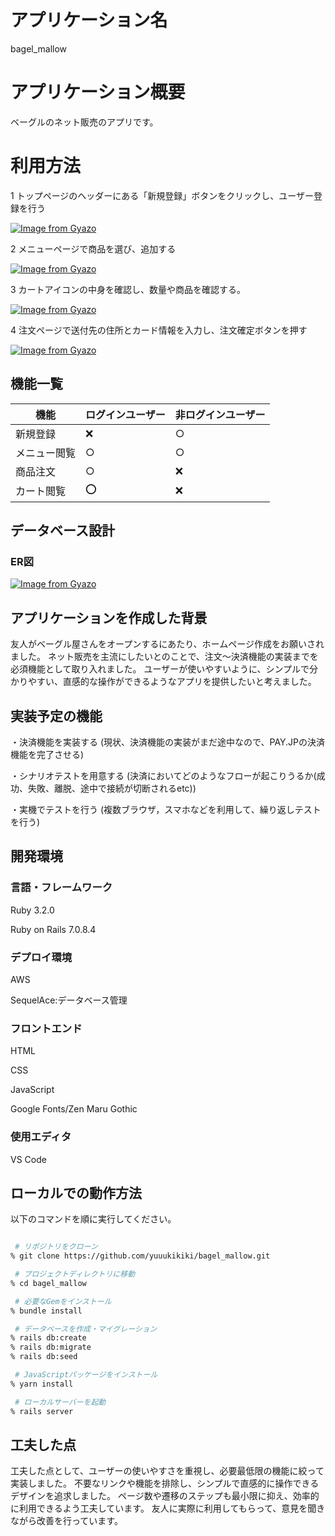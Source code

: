 # アプリケーション名
bagel_mallow

# アプリケーション概要
ベーグルのネット販売のアプリです。

# 利用方法

1 トップページのヘッダーにある「新規登録」ボタンをクリックし、ユーザー登録を行う

[![Image from Gyazo](https://i.gyazo.com/d8b8b1e405c405472177b8a0296d6076.gif)](https://gyazo.com/d8b8b1e405c405472177b8a0296d6076)

2 メニューページで商品を選び、追加する

[![Image from Gyazo](https://i.gyazo.com/4bec8c922afa33b4a7c3036b8c0e85ab.gif)](https://gyazo.com/4bec8c922afa33b4a7c3036b8c0e85ab)

3 カートアイコンの中身を確認し、数量や商品を確認する。

[![Image from Gyazo](https://i.gyazo.com/487d371963e672863c6687a489c1e2f5.gif)](https://gyazo.com/487d371963e672863c6687a489c1e2f5)

4 注文ページで送付先の住所とカード情報を入力し、注文確定ボタンを押す

[![Image from Gyazo](https://i.gyazo.com/63e9bb45e3e65ee7269e2397aa68948a.gif)](https://gyazo.com/63e9bb45e3e65ee7269e2397aa68948a)


## 機能一覧

| 機能                         | ログインユーザー | 非ログインユーザー |
|------------------------------|------------------|--------------------|
| 新規登録                 | ❌              | ○                  |
| メニュー閲覧                   | ○                | ○                  |
| 商品注文                    | ○                | ❌               |
| カート閲覧                 | ⭕️              | ❌                  |

## データベース設計

### ER図

[![Image from Gyazo](https://i.gyazo.com/3f5c4435f84138cb1d83c16f35a5572a.png)](https://gyazo.com/3f5c4435f84138cb1d83c16f35a5572a)


## アプリケーションを作成した背景
友人がベーグル屋さんをオープンするにあたり、ホームページ作成をお願いされました。
ネット販売を主流にしたいとのことで、注文〜決済機能の実装までを必須機能として取り入れました。
ユーザーが使いやすいように、シンプルで分かりやすい、直感的な操作ができるようなアプリを提供したいと考えました。

## 実装予定の機能

・決済機能を実装する
(現状、決済機能の実装がまだ途中なので、PAY.JPの決済機能を完了させる)

・シナリオテストを用意する
  (決済においてどのようなフローが起こりうるか(成功、失敗、離脱、途中で接続が切断されるetc))

・実機でテストを行う
  (複数ブラウザ，スマホなどを利用して、繰り返しテストを行う)

## 開発環境
### 言語・フレームワーク

Ruby 3.2.0

Ruby on Rails 7.0.8.4

### デプロイ環境

AWS

SequelAce:データベース管理

### フロントエンド
HTML

CSS

JavaScript

Google Fonts/Zen Maru Gothic

### 使用エディタ
VS Code


## ローカルでの動作方法
以下のコマンドを順に実行してください。

```bash

 # リポジトリをクローン
% git clone https://github.com/yuuukikiki/bagel_mallow.git

 # プロジェクトディレクトリに移動
% cd bagel_mallow

 # 必要なGemをインストール
% bundle install

 # データベースを作成・マイグレーション
% rails db:create
% rails db:migrate
% rails db:seed

 # JavaScriptパッケージをインストール
% yarn install

 # ローカルサーバーを起動
% rails server

```


## 工夫した点
工夫した点として、ユーザーの使いやすさを重視し、必要最低限の機能に絞って実装しました。
不要なリンクや機能を排除し、シンプルで直感的に操作できるデザインを追求しました。
ページ数や遷移のステップも最小限に抑え、効率的に利用できるよう工夫しています。
友人に実際に利用してもらって、意見を聞きながら改善を行っています。